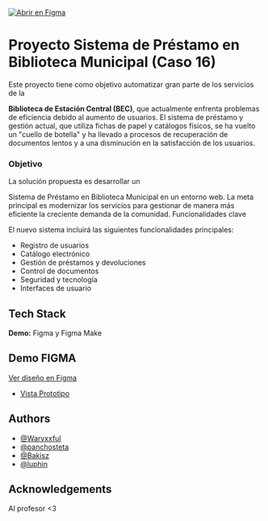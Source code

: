 [![Abrir en Figma](https://img.shields.io/badge/Figma-Design-blue?logo=figma)](https://www.figma.com/design/khz4CZWwUWkym0Egrsx7mc/Caso16_SecretoEnElLago?node-id=0-1)

# Proyecto Sistema de Préstamo en Biblioteca Municipal (Caso 16) 

Este proyecto tiene como objetivo automatizar gran parte de los servicios de la 

**Biblioteca de Estación Central (BEC)**, que actualmente enfrenta problemas de eficiencia debido al aumento de usuarios. El sistema de préstamo y gestión actual, que utiliza fichas de papel y catálogos físicos, se ha vuelto un "cuello de botella" y ha llevado a procesos de recuperación de documentos lentos y a una disminución en la satisfacción de los usuarios.

### Objetivo

La solución propuesta es desarrollar un 

Sistema de Préstamo en Biblioteca Municipal en un entorno web. La meta principal es modernizar los servicios para gestionar de manera más eficiente la creciente demanda de la comunidad.
Funcionalidades clave

El nuevo sistema incluirá las siguientes funcionalidades principales:

- Registro de usuarios
- Catálogo electrónico
- Gestión de préstamos y devoluciones
- Control de documentos
- Seguridad y tecnología
- Interfaces de usuario

## Tech Stack
**Demo:** Figma y Figma Make

## Demo FIGMA

[Ver diseño en Figma](https://www.figma.com/design/khz4CZWwUWkym0Egrsx7mc/Caso16_SecretoEnElLago?node-id=0-1)
  - [Vista Prototipo](https://www.figma.com/proto/khz4CZWwUWkym0Egrsx7mc/Caso16_SecretoEnElLago?node-id=0-1&t=idafGVbU3IY7rNod-1)

## Authors

- [@Waryxxful](https://github.com/Waryxxful)
- [@panchosteta](https://github.com/panchosteta)
- [@Bakisz](https://github.com/Bakisz)
- [@luphin](https://github.com/luphin)


## Acknowledgements

Al profesor <3

